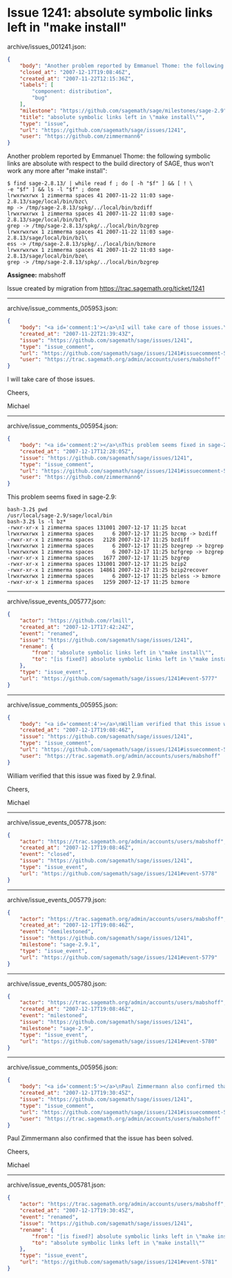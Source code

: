 # Issue 1241: absolute symbolic links left in "make install"

archive/issues_001241.json:
```json
{
    "body": "Another problem reported by Emmanuel Thome: the following symbolic links are absolute with respect to the\nbuild directory of SAGE, thus won't work any more after \"make install\":\n\n```\n$ find sage-2.8.13/ | while read f ; do [ -h \"$f\" ] && [ ! \\\n-e \"$f\" ] && ls -l \"$f\" ; done\nlrwxrwxrwx 1 zimmerma spaces 41 2007-11-22 11:03 sage-2.8.13/sage/local/bin/bzc\\\nmp -> /tmp/sage-2.8.13/spkg/../local/bin/bzdiff\nlrwxrwxrwx 1 zimmerma spaces 41 2007-11-22 11:03 sage-2.8.13/sage/local/bin/bzf\\\ngrep -> /tmp/sage-2.8.13/spkg/../local/bin/bzgrep\nlrwxrwxrwx 1 zimmerma spaces 41 2007-11-22 11:03 sage-2.8.13/sage/local/bin/bzl\\\ness -> /tmp/sage-2.8.13/spkg/../local/bin/bzmore\nlrwxrwxrwx 1 zimmerma spaces 41 2007-11-22 11:03 sage-2.8.13/sage/local/bin/bze\\\ngrep -> /tmp/sage-2.8.13/spkg/../local/bin/bzgrep\n```\n\n**Assignee:** mabshoff\n\nIssue created by migration from https://trac.sagemath.org/ticket/1241\n\n",
    "closed_at": "2007-12-17T19:08:46Z",
    "created_at": "2007-11-22T12:15:36Z",
    "labels": [
        "component: distribution",
        "bug"
    ],
    "milestone": "https://github.com/sagemath/sage/milestones/sage-2.9",
    "title": "absolute symbolic links left in \"make install\"",
    "type": "issue",
    "url": "https://github.com/sagemath/sage/issues/1241",
    "user": "https://github.com/zimmermann6"
}
```
Another problem reported by Emmanuel Thome: the following symbolic links are absolute with respect to the
build directory of SAGE, thus won't work any more after "make install":

```
$ find sage-2.8.13/ | while read f ; do [ -h "$f" ] && [ ! \
-e "$f" ] && ls -l "$f" ; done
lrwxrwxrwx 1 zimmerma spaces 41 2007-11-22 11:03 sage-2.8.13/sage/local/bin/bzc\
mp -> /tmp/sage-2.8.13/spkg/../local/bin/bzdiff
lrwxrwxrwx 1 zimmerma spaces 41 2007-11-22 11:03 sage-2.8.13/sage/local/bin/bzf\
grep -> /tmp/sage-2.8.13/spkg/../local/bin/bzgrep
lrwxrwxrwx 1 zimmerma spaces 41 2007-11-22 11:03 sage-2.8.13/sage/local/bin/bzl\
ess -> /tmp/sage-2.8.13/spkg/../local/bin/bzmore
lrwxrwxrwx 1 zimmerma spaces 41 2007-11-22 11:03 sage-2.8.13/sage/local/bin/bze\
grep -> /tmp/sage-2.8.13/spkg/../local/bin/bzgrep
```

**Assignee:** mabshoff

Issue created by migration from https://trac.sagemath.org/ticket/1241





---

archive/issue_comments_005953.json:
```json
{
    "body": "<a id='comment:1'></a>\nI will take care of those issues.\n\nCheers,\n\nMichael",
    "created_at": "2007-11-22T21:39:43Z",
    "issue": "https://github.com/sagemath/sage/issues/1241",
    "type": "issue_comment",
    "url": "https://github.com/sagemath/sage/issues/1241#issuecomment-5953",
    "user": "https://trac.sagemath.org/admin/accounts/users/mabshoff"
}
```

<a id='comment:1'></a>
I will take care of those issues.

Cheers,

Michael



---

archive/issue_comments_005954.json:
```json
{
    "body": "<a id='comment:2'></a>\nThis problem seems fixed in sage-2.9:\n\n```\nbash-3.2$ pwd\n/usr/local/sage-2.9/sage/local/bin\nbash-3.2$ ls -l bz*\n-rwxr-xr-x 1 zimmerma spaces 131001 2007-12-17 11:25 bzcat\nlrwxrwxrwx 1 zimmerma spaces      6 2007-12-17 11:25 bzcmp -> bzdiff\n-rwxr-xr-x 1 zimmerma spaces   2128 2007-12-17 11:25 bzdiff\nlrwxrwxrwx 1 zimmerma spaces      6 2007-12-17 11:25 bzegrep -> bzgrep\nlrwxrwxrwx 1 zimmerma spaces      6 2007-12-17 11:25 bzfgrep -> bzgrep\n-rwxr-xr-x 1 zimmerma spaces   1677 2007-12-17 11:25 bzgrep\n-rwxr-xr-x 1 zimmerma spaces 131001 2007-12-17 11:25 bzip2\n-rwxr-xr-x 1 zimmerma spaces  14861 2007-12-17 11:25 bzip2recover\nlrwxrwxrwx 1 zimmerma spaces      6 2007-12-17 11:25 bzless -> bzmore\n-rwxr-xr-x 1 zimmerma spaces   1259 2007-12-17 11:25 bzmore\n```",
    "created_at": "2007-12-17T12:28:05Z",
    "issue": "https://github.com/sagemath/sage/issues/1241",
    "type": "issue_comment",
    "url": "https://github.com/sagemath/sage/issues/1241#issuecomment-5954",
    "user": "https://github.com/zimmermann6"
}
```

<a id='comment:2'></a>
This problem seems fixed in sage-2.9:

```
bash-3.2$ pwd
/usr/local/sage-2.9/sage/local/bin
bash-3.2$ ls -l bz*
-rwxr-xr-x 1 zimmerma spaces 131001 2007-12-17 11:25 bzcat
lrwxrwxrwx 1 zimmerma spaces      6 2007-12-17 11:25 bzcmp -> bzdiff
-rwxr-xr-x 1 zimmerma spaces   2128 2007-12-17 11:25 bzdiff
lrwxrwxrwx 1 zimmerma spaces      6 2007-12-17 11:25 bzegrep -> bzgrep
lrwxrwxrwx 1 zimmerma spaces      6 2007-12-17 11:25 bzfgrep -> bzgrep
-rwxr-xr-x 1 zimmerma spaces   1677 2007-12-17 11:25 bzgrep
-rwxr-xr-x 1 zimmerma spaces 131001 2007-12-17 11:25 bzip2
-rwxr-xr-x 1 zimmerma spaces  14861 2007-12-17 11:25 bzip2recover
lrwxrwxrwx 1 zimmerma spaces      6 2007-12-17 11:25 bzless -> bzmore
-rwxr-xr-x 1 zimmerma spaces   1259 2007-12-17 11:25 bzmore
```



---

archive/issue_events_005777.json:
```json
{
    "actor": "https://github.com/rlmill",
    "created_at": "2007-12-17T17:42:24Z",
    "event": "renamed",
    "issue": "https://github.com/sagemath/sage/issues/1241",
    "rename": {
        "from": "absolute symbolic links left in \"make install\"",
        "to": "[is fixed?] absolute symbolic links left in \"make install\""
    },
    "type": "issue_event",
    "url": "https://github.com/sagemath/sage/issues/1241#event-5777"
}
```



---

archive/issue_comments_005955.json:
```json
{
    "body": "<a id='comment:4'></a>\nWilliam verified that this issue was fixed by 2.9.final.\n\nCheers,\n\nMichael",
    "created_at": "2007-12-17T19:08:46Z",
    "issue": "https://github.com/sagemath/sage/issues/1241",
    "type": "issue_comment",
    "url": "https://github.com/sagemath/sage/issues/1241#issuecomment-5955",
    "user": "https://trac.sagemath.org/admin/accounts/users/mabshoff"
}
```

<a id='comment:4'></a>
William verified that this issue was fixed by 2.9.final.

Cheers,

Michael



---

archive/issue_events_005778.json:
```json
{
    "actor": "https://trac.sagemath.org/admin/accounts/users/mabshoff",
    "created_at": "2007-12-17T19:08:46Z",
    "event": "closed",
    "issue": "https://github.com/sagemath/sage/issues/1241",
    "type": "issue_event",
    "url": "https://github.com/sagemath/sage/issues/1241#event-5778"
}
```



---

archive/issue_events_005779.json:
```json
{
    "actor": "https://trac.sagemath.org/admin/accounts/users/mabshoff",
    "created_at": "2007-12-17T19:08:46Z",
    "event": "demilestoned",
    "issue": "https://github.com/sagemath/sage/issues/1241",
    "milestone": "sage-2.9.1",
    "type": "issue_event",
    "url": "https://github.com/sagemath/sage/issues/1241#event-5779"
}
```



---

archive/issue_events_005780.json:
```json
{
    "actor": "https://trac.sagemath.org/admin/accounts/users/mabshoff",
    "created_at": "2007-12-17T19:08:46Z",
    "event": "milestoned",
    "issue": "https://github.com/sagemath/sage/issues/1241",
    "milestone": "sage-2.9",
    "type": "issue_event",
    "url": "https://github.com/sagemath/sage/issues/1241#event-5780"
}
```



---

archive/issue_comments_005956.json:
```json
{
    "body": "<a id='comment:5'></a>\nPaul Zimmermann also confirmed that the issue has been solved.\n\nCheers,\n\nMichael",
    "created_at": "2007-12-17T19:30:45Z",
    "issue": "https://github.com/sagemath/sage/issues/1241",
    "type": "issue_comment",
    "url": "https://github.com/sagemath/sage/issues/1241#issuecomment-5956",
    "user": "https://trac.sagemath.org/admin/accounts/users/mabshoff"
}
```

<a id='comment:5'></a>
Paul Zimmermann also confirmed that the issue has been solved.

Cheers,

Michael



---

archive/issue_events_005781.json:
```json
{
    "actor": "https://trac.sagemath.org/admin/accounts/users/mabshoff",
    "created_at": "2007-12-17T19:30:45Z",
    "event": "renamed",
    "issue": "https://github.com/sagemath/sage/issues/1241",
    "rename": {
        "from": "[is fixed?] absolute symbolic links left in \"make install\"",
        "to": "absolute symbolic links left in \"make install\""
    },
    "type": "issue_event",
    "url": "https://github.com/sagemath/sage/issues/1241#event-5781"
}
```
